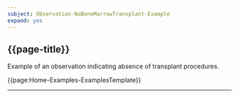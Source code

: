 ```yaml
---
subject: Observation-NoBoneMarrowTransplant-Example
expand: yes
---
```


## {{page-title}}

Example of an observation indicating absence of transplant procedures.


{{page:Home-Examples-ExamplesTemplate}}


---
